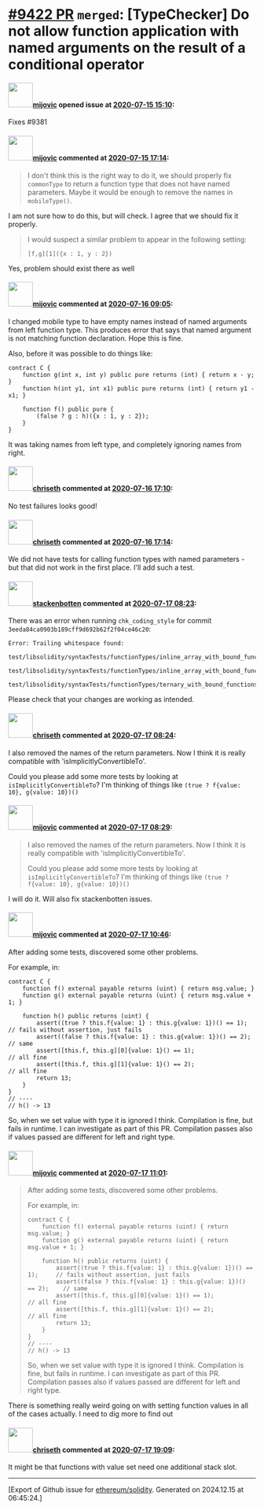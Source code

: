 # [\#9422 PR](https://github.com/ethereum/solidity/pull/9422) `merged`: [TypeChecker] Do not allow function application with named arguments on the result of a conditional operator

#### <img src="https://avatars.githubusercontent.com/u/23421619?u=50068b46fd9aafcb2b59c0d93b9eb49692ba9c66&v=4" width="50">[mijovic](https://github.com/mijovic) opened issue at [2020-07-15 15:10](https://github.com/ethereum/solidity/pull/9422):

Fixes #9381 

#### <img src="https://avatars.githubusercontent.com/u/23421619?u=50068b46fd9aafcb2b59c0d93b9eb49692ba9c66&v=4" width="50">[mijovic](https://github.com/mijovic) commented at [2020-07-15 17:14](https://github.com/ethereum/solidity/pull/9422#issuecomment-658891678):

> I don't think this is the right way to do it, we should properly fix `commonType` to return a function type that does not have named parameters. Maybe it would be enough to remove the names in `mobileType()`.

I am not sure how to do this, but will check. I agree that we should fix it properly.

> 
> I would suspect a similar problem to appear in the following setting:
> 
> `[f,g][1]({x : 1, y : 2})`

Yes, problem should exist there as well

#### <img src="https://avatars.githubusercontent.com/u/23421619?u=50068b46fd9aafcb2b59c0d93b9eb49692ba9c66&v=4" width="50">[mijovic](https://github.com/mijovic) commented at [2020-07-16 09:05](https://github.com/ethereum/solidity/pull/9422#issuecomment-659271773):

I changed mobile type to have empty names instead of named arguments from left function type.
This produces error that says that named argument is not matching function declaration. Hope this is fine.

Also, before it was possible to do things like:
```
contract C {
    function g(int x, int y) public pure returns (int) { return x - y; }
    function h(int y1, int x1) public pure returns (int) { return y1 - x1; }

    function f() public pure {
        (false ? g : h)({x : 1, y : 2});
    }
}
```

It was taking names from left type, and completely ignoring names from right.

#### <img src="https://avatars.githubusercontent.com/u/9073706?v=4" width="50">[chriseth](https://github.com/chriseth) commented at [2020-07-16 17:10](https://github.com/ethereum/solidity/pull/9422#issuecomment-659548452):

No test failures looks good!

#### <img src="https://avatars.githubusercontent.com/u/9073706?v=4" width="50">[chriseth](https://github.com/chriseth) commented at [2020-07-16 17:14](https://github.com/ethereum/solidity/pull/9422#issuecomment-659551009):

We did not have tests for calling function types with named parameters - but that did not work in the first place. I'll add such a test.

#### <img src="https://avatars.githubusercontent.com/u/44874361?v=4" width="50">[stackenbotten](https://github.com/stackenbotten) commented at [2020-07-17 08:23](https://github.com/ethereum/solidity/pull/9422#issuecomment-659954950):

There was an error when running `chk_coding_style` for commit `3eeda84ca0903b189cff9d692b62f2f04ce46c20`:
```
Error: Trailing whitespace found:
 test/libsolidity/syntaxTests/functionTypes/inline_array_with_bound_function.sol:10: 
 test/libsolidity/syntaxTests/functionTypes/inline_array_with_bound_function_mixed.sol:10: 
 test/libsolidity/syntaxTests/functionTypes/ternary_with_bound_functions.sol:10: 

```
Please check that your changes are working as intended.

#### <img src="https://avatars.githubusercontent.com/u/9073706?v=4" width="50">[chriseth](https://github.com/chriseth) commented at [2020-07-17 08:24](https://github.com/ethereum/solidity/pull/9422#issuecomment-659955938):

I also removed the names of the return parameters. Now I think it is really compatible with 'isImplicitlyConvertibleTo'.

Could you please add some more tests by looking at `isImplicitlyConvertibleTo`? I'm thinking of things like `(true ? f{value: 10}, g{value: 10})()`

#### <img src="https://avatars.githubusercontent.com/u/23421619?u=50068b46fd9aafcb2b59c0d93b9eb49692ba9c66&v=4" width="50">[mijovic](https://github.com/mijovic) commented at [2020-07-17 08:29](https://github.com/ethereum/solidity/pull/9422#issuecomment-659958631):

> I also removed the names of the return parameters. Now I think it is really compatible with 'isImplicitlyConvertibleTo'.
> 
> Could you please add some more tests by looking at `isImplicitlyConvertibleTo`? I'm thinking of things like `(true ? f{value: 10}, g{value: 10})()`

I will do it. Will also fix stackenbotten issues.

#### <img src="https://avatars.githubusercontent.com/u/23421619?u=50068b46fd9aafcb2b59c0d93b9eb49692ba9c66&v=4" width="50">[mijovic](https://github.com/mijovic) commented at [2020-07-17 10:46](https://github.com/ethereum/solidity/pull/9422#issuecomment-660035276):

After adding some tests, discovered some other problems.

For example, in:
```
contract C {
    function f() external payable returns (uint) { return msg.value; }
    function g() external payable returns (uint) { return msg.value + 1; }

    function h() public returns (uint) {
        assert((true ? this.f{value: 1} : this.g{value: 1})() == 1);     // fails without assertion, just fails
        assert((false ? this.f{value: 1} : this.g{value: 1})() == 2);    // same
        assert([this.f, this.g][0]{value: 1}() == 1);                            // all fine
        assert([this.f, this.g][1]{value: 1}() == 2);                            // all fine
        return 13;
    }
}
// ----
// h() -> 13
```

So, when we set value with type it is ignored I think. Compilation is fine, but fails in runtime. I can investigate as part of this PR.
Compilation passes also if values passed are different for left and right type.

#### <img src="https://avatars.githubusercontent.com/u/23421619?u=50068b46fd9aafcb2b59c0d93b9eb49692ba9c66&v=4" width="50">[mijovic](https://github.com/mijovic) commented at [2020-07-17 11:01](https://github.com/ethereum/solidity/pull/9422#issuecomment-660043020):

> After adding some tests, discovered some other problems.
> 
> For example, in:
> 
> ```
> contract C {
>     function f() external payable returns (uint) { return msg.value; }
>     function g() external payable returns (uint) { return msg.value + 1; }
> 
>     function h() public returns (uint) {
>         assert((true ? this.f{value: 1} : this.g{value: 1})() == 1);     // fails without assertion, just fails
>         assert((false ? this.f{value: 1} : this.g{value: 1})() == 2);    // same
>         assert([this.f, this.g][0]{value: 1}() == 1);                            // all fine
>         assert([this.f, this.g][1]{value: 1}() == 2);                            // all fine
>         return 13;
>     }
> }
> // ----
> // h() -> 13
> ```
> 
> So, when we set value with type it is ignored I think. Compilation is fine, but fails in runtime. I can investigate as part of this PR.
> Compilation passes also if values passed are different for left and right type.

There is something really weird going on with setting function values in all of the cases actually. I need to dig more to find out

#### <img src="https://avatars.githubusercontent.com/u/9073706?v=4" width="50">[chriseth](https://github.com/chriseth) commented at [2020-07-17 19:09](https://github.com/ethereum/solidity/pull/9422#issuecomment-660290062):

It might be that functions with value set need one additional stack slot.


-------------------------------------------------------------------------------



[Export of Github issue for [ethereum/solidity](https://github.com/ethereum/solidity). Generated on 2024.12.15 at 06:45:24.]
